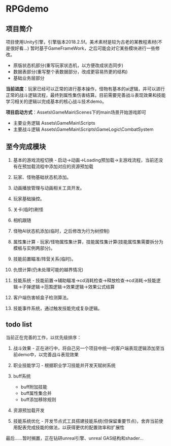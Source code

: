 # RPGdemo
## 项目简介
  
  项目使用Unity引擎，引擎版本2018.2.5f。美术素材是较为古老的某教程素材(不是很好看...)
  暂时基于GameFrameWork，之后可能会对它某些模块进行一些修改。
 - 原版状态机部分(重写玩家状态机，以方便改成状态同步)
 - 数据表部分(重写整个表数据部分，改成更容易热更的结构)
 - 基础业务层部分
  
  **当前进度**：玩家已经可以正常的进行基本操作，怪物有基本的ai逻辑，并可以进行正常的战斗逻辑流程，最终到属性集伤害结算。目前需要完善战斗表现效果和技能学习相关的逻辑以完成基本的核心战斗技术demo。
  
  **项目启动方式**：Assets\GameMain\Scenes下的main场景开始游戏即可
 -   主要业务逻辑 Assets\GameMain\Scripts
 -   主要战斗逻辑 Assets\GameMain\Scripts\GameLogic\CombatSystem
  
## 至今完成模块
  
  1. 基本的游戏流程切换 - 启动->动画->Loading预加载->主游戏流程，当前还没有在预加载流程中添加对应的资源预加载
    
  1. 玩家、怪物基础状态机添加。
    
  1. 动画播放管理与动画相关工具开发。
    
  1. 玩家基础操控。
    
  1. 关卡(临时)刷怪
    
  1. 相机跟随
    
  1. 怪物AI状态机添加(临时，之后修改为行为树控制)
    
  1. 属性集计算 - 玩家/怪物属性集计算，技能属性集计算(技能属性集需要拆分为模板与实例两部分)。
    
  1. 技能前置瞄准/阵营关系(临时)。
    
  1. 仇恨计算(仍未处理可能的越界情况)
    
  1. 技能系统 - 技能前置->辅助瞄准->cd消耗检查->释放检查->cd消耗->技能逻辑->子弹逻辑->范围逻辑->效果逻辑->效果公式结算
    
  1. 客户端伤害帧盒子检测算法。
    
  1. 技能事件系统，通过触发技能完成复杂逻辑。
  
## todo list
  
  当前正在完善的工作，以优先级排序：
  1. 战斗效果 - 正在进行中，将自己另一个项目中统一的客户端表现逻辑添加至当前demo中，以完善战斗表现效果
    
  2. 职业技能学习 - 根据职业学习技能并开发天赋树系统
    
  3. buff系统
    
     + buff附加技能
     + buff属性集合并
     + buff添加移除规则
    
  4. 资源预加载开发
    
  5. 技能系统优化 - 开发节点式工具搭建技能系统(但保留重要节点)，舍弃当前使用配表完成技能的做法，以获得更优的配置效率和扩展性
    
 最后......暂时搁置，正在钻研unreal引擎、unreal GAS结构和shader...
